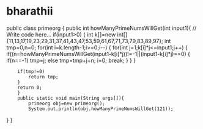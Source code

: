 # bharathii


public class primeorg {
	public int howManyPrimeNumsWillGet(int input1){
		// Write code here...
		if(input1>0)
		{
		int k[]=new int[]{11,13,17,19,23,29,31,37,41,43,47,53,59,61,67,71,73,79,83,89,97};
		int tmp=0,n=0;
		for(int i=k.length-1;i>=0;i--)
		{
			for(int j=1;k[i]*j<=input1;j++)
			{
				if((n=howManyPrimeNumsWillGet(input1-k[i]*j))!=-1||(input1-k[i]*j)==0)
				{
					  if(n==-1)
					  	tmp=j;
					  else
						tmp=tmp+j+n;
						i=0;
						break;
				}
			}
		}
		
		if(tmp!=0)
			return tmp;
		}
		return 0;
		}
		public static void main(String args[]){
	    	primeorg obj=new primeorg();
	    	System.out.println(obj.howManyPrimeNumsWillGet(121));
}
}
